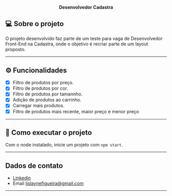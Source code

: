 
</p>

<h4 align="center"> 
	Desenvolvedor Cadastra
</h4>


## 💻 Sobre o projeto

O projeto desenvolvido faz parte de um teste para vaga de Desenvolvedor Front-End na Cadastra, onde o objetivo é recriar parte de um layout proposto.

---

## ⚙️ Funcionalidades

- [x] Filtro de produtos por preço.
- [x] Filtro de produtos por cor.
- [x] Filtro de produtos por tamannho.
- [x] Adição de produtos ao carrinho.
- [x] Carregar mais produtos.
- [x] Filtro de produtos mais recente, maior preço e menor preço

---

## 🚀 Como executar o projeto

Com o node instalado, inicie um projeto com `npm start`.

---

## Dados de contato

- [Linkedin](https://www.linkedin.com/in/lislayne-figueira-carr%C3%ADlio-2b4a721b5/) 
- Email [lislaynefigueira@gmail.com](mailto:lislaynefigueira@gmail.com)

---